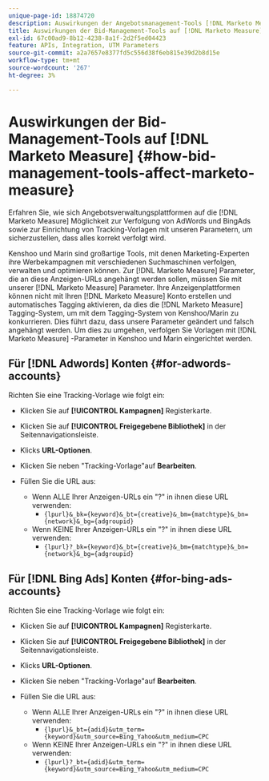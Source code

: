 ```yaml
---
unique-page-id: 18874720
description: Auswirkungen der Angebotsmanagement-Tools [!DNL Marketo Measure] - [!DNL Marketo Measure] - Produktdokumentation
title: Auswirkungen der Bid-Management-Tools auf [!DNL Marketo Measure]
exl-id: 67c00ad9-8b12-4238-8a1f-2d2f5ed04423
feature: APIs, Integration, UTM Parameters
source-git-commit: a2a7657e8377fd5c556d38f6eb815e39d2b8d15e
workflow-type: tm+mt
source-wordcount: '267'
ht-degree: 3%

---
```


# Auswirkungen der Bid-Management-Tools auf [!DNL Marketo Measure] {#how-bid-management-tools-affect-marketo-measure}

Erfahren Sie, wie sich Angebotsverwaltungsplattformen auf die [!DNL Marketo Measure] Möglichkeit zur Verfolgung von AdWords und BingAds sowie zur Einrichtung von Tracking-Vorlagen mit unseren Parametern, um sicherzustellen, dass alles korrekt verfolgt wird.

Kenshoo und Marin sind großartige Tools, mit denen Marketing-Experten ihre Werbekampagnen mit verschiedenen Suchmaschinen verfolgen, verwalten und optimieren können. Zur [!DNL Marketo Measure] Parameter, die an diese Anzeigen-URLs angehängt werden sollen, müssen Sie mit unserer [!DNL Marketo Measure] Parameter. Ihre Anzeigenplattformen können nicht mit Ihren [!DNL Marketo Measure] Konto erstellen und automatisches Tagging aktivieren, da dies die [!DNL Marketo Measure] Tagging-System, um mit dem Tagging-System von Kenshoo/Marin zu konkurrieren. Dies führt dazu, dass unsere Parameter geändert und falsch angehängt werden. Um dies zu umgehen, verfolgen Sie Vorlagen mit [!DNL Marketo Measure] -Parameter in Kenshoo und Marin eingerichtet werden.

## Für [!DNL Adwords] Konten {#for-adwords-accounts}

Richten Sie eine Tracking-Vorlage wie folgt ein:

* Klicken Sie auf **[!UICONTROL Kampagnen]** Registerkarte.
* Klicken Sie auf **[!UICONTROL Freigegebene Bibliothek]** in der Seitennavigationsleiste.
* Klicks **URL-Optionen**.
* Klicken Sie neben &quot;Tracking-Vorlage&quot;auf **Bearbeiten**.
* Füllen Sie die URL aus:

   * Wenn ALLE Ihrer Anzeigen-URLs ein &quot;?&quot; in ihnen diese URL verwenden:
      * `{lpurl}&_bk={keyword}&_bt={creative}&_bm={matchtype}&_bn={network}&_bg={adgroupid}`
   * Wenn KEINE Ihrer Anzeigen-URLs ein &quot;?&quot; in ihnen diese URL verwenden:
      * `{lpurl}?_bk={keyword}&_bt={creative}&_bm={matchtype}&_bn={network}&_bg={adgroupid}`


## Für [!DNL Bing Ads] Konten {#for-bing-ads-accounts}

Richten Sie eine Tracking-Vorlage wie folgt ein:

* Klicken Sie auf **[!UICONTROL Kampagnen]** Registerkarte.
* Klicken Sie auf **[!UICONTROL Freigegebene Bibliothek]** in der Seitennavigationsleiste.
* Klicks **URL-Optionen**.
* Klicken Sie neben &quot;Tracking-Vorlage&quot;auf **Bearbeiten**.
* Füllen Sie die URL aus:

   * Wenn ALLE Ihrer Anzeigen-URLs ein &quot;?&quot; in ihnen diese URL verwenden:
      * `{lpurl}&_bt={adid}&utm_term={keyword}&utm_source=Bing_Yahoo&utm_medium=CPC`
   * Wenn KEINE Ihrer Anzeigen-URLs ein &quot;?&quot; in ihnen diese URL verwenden:
      * `{lpurl}?_bt={adid}&utm_term={keyword}&utm_source=Bing_Yahoo&utm_medium=CPC`
